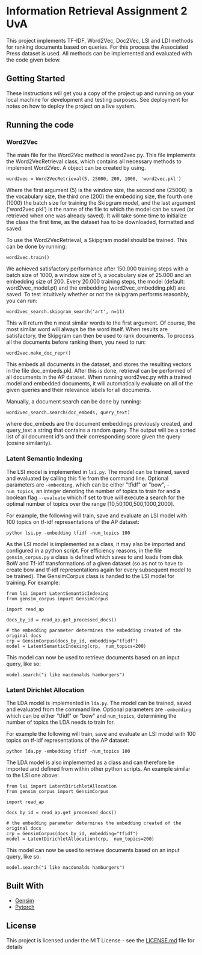 # Information Retrieval Assignment 2 UvA

This project implements TF-IDF, Word2Vec, Doc2Vec, LSI and LDI methods for ranking documents based on queries. For this process the Associated Press dataset is used. All methods can be implemented and evaluated with the code given below.

## Getting Started

These instructions will get you a copy of the project up and running on your local machine for development and testing purposes. See deployment for notes on how to deploy the project on a live system.

## Running the code

### Word2Vec

The main file for the Word2Vec method is word2vec.py. This file implements the Word2VecRetrieval class, which contains all necessary methods to implement Word2Vec. A object can be created by using.

```
word2vec = Word2VecRetrieval(5, 25000, 200, 1000, 'word2vec.pkl')
```

Where the first argument (5) is the window size, the second one (25000) is the vocabulary size, the third one (200) the embedding size, the fourth one (1000) the batch size for training the Skipgram model, and the last argument ('word2vec.pkl') is the name of the file to which the model can be saved (or retrieved when one was already saved). It will take some time to initialize the class the first time, as the dataset has to be downloaded, formatted and saved.

To use the Word2VecRetrieval, a Skipgram model should be trained. This can be done by running:


```
word2vec.train()
```

We achieved satisfactory performance after 150.000 training steps with a batch size of 1000, a window size of 5, a vocabulary size of 25.000 and an embedding size of 200. Every 20.000 training steps, the model (default: word2vec_model.pt) and the embedding (word2vec_embedding.pkl) are saved. To test intuitively whether or not the skipgram performs reasonbly, you can run:

```
word2vec_search.skipgram_search('art', n=11)
```

This will return the n most similar words to the first argument. Of course, the most similar word will always be the word itself. When results are satisfactory, the Skipgram can then be used to rank documents. To process all the documents before ranking them, you need to run:

```
word2vec.make_doc_repr()
```

This embeds all documents in the dataset, and stores the resulting vectors in the file doc_embeds.pkl. After this is done, retrieval can be performed of all documents in the AP dataset. When running word2vec.py with a trained model and embedded documents, it will automatically evaluate on all of the given queries and their relevance labels for all documents.

Manually, a document search can be done by running:

```
word2vec_search.search(doc_embeds, query_text)
```

where doc_embeds are the document embeddings previously created, and query_text a string that contains a random query. The output will be a sorted list of all document id's and their corresponding score given the query (cosine similarity).

### Latent Semantic Indexing

The LSI model is implemented in `lsi.py`. The model can be trained, saved and evaluated by calling this file from the command line. Optional parameters are `-embedding`, which can be either "tfidf" or "bow", `-num_topics`, an integer denoting the number of topics to train for and a boolean flag `--evaluate` which if set to true will execute a search for the optimal number of topics over the range [10,50,100,500,1000,2000].

For example, the following will train, save and evaluate an LSI model with 100 topics on tf-idf representations of the AP dataset:

`python lsi.py -embedding tfidf -num_topics 100`

As the LSI model is implemented as a class, it may also be imported and configured in a python script. For efficiency reasons, in the file `gensim_corpus.py` a class is defined which saves to and loads from disk BoW and Tf-idf transformations of a given dataset (so as not to have to create bow and tf-idf representations again for every subsequent model to be trained). The GensimCorpus class is handed to the LSI model for training. For example:

```
from lsi import LatentSemanticIndexing
from gensim_corpus import GensimCorpus

import read_ap

docs_by_id = read_ap.get_processed_docs()

# the embedding parameter determines the embedding created of the original docs
crp = GensimCorpus(docs_by_id, embedding="tfidf")
model = LatentSemanticIndexing(crp,  num_topics=200)
```

This model can now be used to retrieve documents based on an input query, like so:

 ```
 model.search("i like macdonalds hamburgers")
 ```


### Latent Dirichlet Allocation

The LDA model is implemented in `lda.py`. The model can be trained, saved and evaluated from the command line. Optional parameters are `-embedding` which can be either "tfidf" or "bow" and `num_topics`, determining the number of topics the LDA needs to train for. 

For example the following will train, save and evaluate an LSI model with 100 topics on tf-idf representations of the AP dataset:

`python lda.py -embedding tfidf -num_topics 100`

The LDA model is also implemented as a class and can therefore be imported and defined from within other python scripts. An example similar to the LSI one above:

```
from lsi import LatentDirichletAllocation
from gensim_corpus import GensimCorpus

import read_ap

docs_by_id = read_ap.get_processed_docs()

# the embedding parameter determines the embedding created of the original docs
crp = GensimCorpus(docs_by_id, embedding="tfidf")
model = LatentDirichletAllocation(crp,  num_topics=200)
```

This model can now be used to retrieve documents based on an input query, like so:

 ```
 model.search("i like macdonalds hamburgers")
 ```

## Built With

* [Gensim](https://radimrehurek.com/gensim/)
* [Pytorch](https://pytorch.org/)

## License

This project is licensed under the MIT License - see the [LICENSE.md](LICENSE.md) file for details
